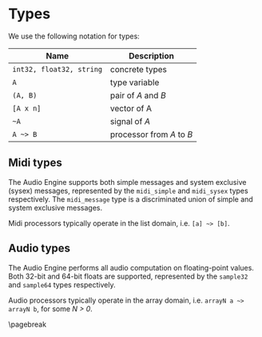 
Types
==========

We use the following notation for types:

Name                     | Description
------------------------ | ----------------------------
`int32, float32, string` | concrete types
`A`                      | type variable
`(A, B)`                 | pair of *A* and *B*
`[A x n]`                | vector of A
`~A`                     | signal of *A*
`A ~> B`                 | processor from *A* to *B*

Midi types
----------

The Audio Engine supports both simple messages and system exclusive (sysex) messages, represented by the
`midi_simple` and `midi_sysex` types respectively. The `midi_message` type is a discriminated union of
simple and system exclusive messages.

Midi processors typically operate in the list domain, i.e. `[a] ~> [b]`.


Audio types
----------

The Audio Engine performs all audio computation on floating-point values. Both 32-bit and 64-bit floats
are supported, represented by the `sample32` and `sample64` types respectively.

Audio processors typically operate in the array domain, i.e. `arrayN a ~> arrayN b`, for some *N > 0*.



\pagebreak

